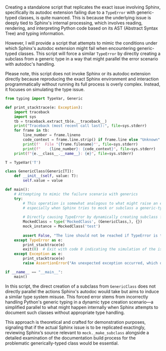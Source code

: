 Creating a standalone script that replicates the exact issue involving Sphinx, specifically its autodoc extension failing due to a `TypeError` with generic-typed classes, is quite nuanced. This is because the underlying issue is deeply tied to Sphinx's internal processing, which involves reading, rendering, and interpreting Python code based on its AST (Abstract Syntax Tree) and typing information.

However, I will provide a script that attempts to mimic the conditions under which Sphinx's autodoc extension might fail when encountering generic-typed classes. This script will force a similar `TypeError` by directly creating a subclass from a generic type in a way that might parallel the error scenario with autodoc's handling.

Please note, this script does not invoke Sphinx or its autodoc extension directly because reproducing the exact Sphinx environment and interaction programmatically without running its full process is overly complex. Instead, it focuses on simulating the type issue.

```python
from typing import TypeVar, Generic

def print_stacktrace(e: Exception):
    import traceback
    import sys
    tb = traceback.extract_tb(e.__traceback__)
    print("Traceback (most recent call last):", file=sys.stderr)
    for frame in tb:
        line_number = frame.lineno
        code_context = frame.line.strip() if frame.line else "Unknown"
        print(f'  File "{frame.filename}"', file=sys.stderr)
        print(f"    {line_number}: {code_context}", file=sys.stderr)
    print(f"{e.__class__.__name__}: {e}", file=sys.stderr)

T = TypeVar('T')

class GenericClass(Generic[T]):
    def __init__(self, value: T):
        self.value = value

def main():
    # Attempting to mimic the failure scenario with generics
    try:
        # This operation is somewhat analogous to what might raise an error during Sphinx's documentation build process,
        # especially when Sphinx tries to mock or subclass a generic-typed class.
        
        # Directly causing TypeError by dynamically creating subclass from a generic without proper handling
        MockedClass = type('MockedClass', (GenericClass,), {})
        mock_instance = MockedClass('test')
        
        assert False, "The line should not be reached if TypeError is to be correctly triggered"
    except TypeError as e:
        print_stacktrace(e)
        exit(0)  # Exit with code 0 indicating the simulation of the issue is successful
    except Exception as e:
        print_stacktrace(e)
        raise AssertionError("An unexpected exception occurred, which does not match the simulated scenario.")

if __name__ == "__main__":
    main()
```

In this script, the direct creation of a subclass from `GenericClass` does not directly parallel the actions Sphinx's autodoc would take but aims to induce a similar type system misuse. This forced error stems from incorrectly handling Python's generic typing in a dynamic type creation scenario—a simplified parallel to what might happen internally when Sphinx attempts to document such classes without appropriate type handling.

This approach is theoretical and crafted for demonstration purposes, signaling that if the actual Sphinx issue is to be replicated exactingly, reviewing Sphinx’s source relevant to `mock._make_subclass` alongside a detailed examination of the documentation build process for the problematic generically-typed class would be essential.